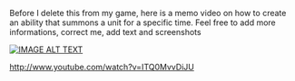 Before I delete this from my game, here is a memo video on how to create an ability that summons a unit for a specific time.
Feel free to add more informations, correct me, add text and screenshots

[![IMAGE ALT TEXT](http://img.youtube.com/vi/ITQ0MvvDiJU/0.jpg)](http://www.youtube.com/watch?v=ITQ0MvvDiJU "Create an ability than summons a unit for a specific time")

http://www.youtube.com/watch?v=ITQ0MvvDiJU